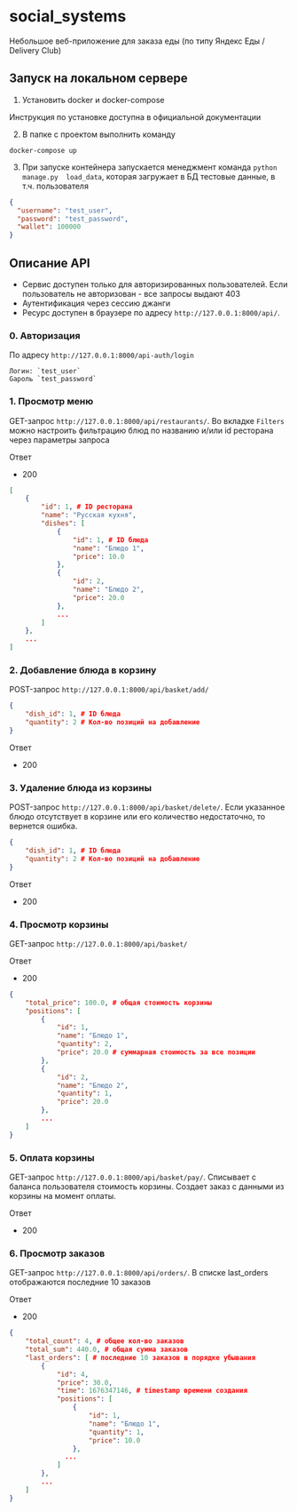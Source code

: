 # social_systems

Небольшое веб-приложение для заказа еды (по типу Яндекс Еды / Delivery Club)

## Запуск на локальном сервере

1. Установить docker и docker-compose

Инструкция по установке доступна в официальной документации

2. В папке с проектом выполнить команду
```
docker-compose up
```

3. При запуске контейнера запускается менеджмент команда `python manage.py 
load_data`, которая загружает в БД тестовые данные, в т.ч. пользователя
```json
{
  "username": "test_user",
  "password": "test_password",
  "wallet": 100000
}
```

## Описание API
- Сервис доступен только для авторизированных пользователей. Если пользователь 
не авторизован - все запросы выдают 403
- Аутентификация через сессию джанги
- Ресурс доступен в браузере по адресу `http://127.0.0.1:8000/api/`.

### 0. Авторизация
По адресу `http://127.0.0.1:8000/api-auth/login`
```
Логин: `test_user`
Gароль `test_password`
```

### 1. Просмотр меню
GET-запрос `http://127.0.0.1:8000/api/restaurants/`. Во вкладке `Filters` можно
настроить фильтрацию блюд по названию и/или id ресторана через параметры запроса

Ответ
- 200
```json
[
    {
        "id": 1, # ID ресторана
        "name": "Русская кухня",
        "dishes": [
            {
                "id": 1, # ID блюда
                "name": "Блюдо 1",
                "price": 10.0
            },
            {
                "id": 2,
                "name": "Блюдо 2",
                "price": 20.0
            },
            ...
        ]
    },
    ...
]
```

### 2. Добавление блюда в корзину
POST-запрос `http://127.0.0.1:8000/api/basket/add/`
```json
{
    "dish_id": 1, # ID блюда
    "quantity": 2 # Кол-во позиций на добавление
}
```
Ответ
- 200

### 3. Удаление блюда из корзины
POST-запрос `http://127.0.0.1:8000/api/basket/delete/`. Если указанное блюдо
отсутствует в корзине или его количество недостаточно, то вернется ошибка.
```json
{
    "dish_id": 1, # ID блюда
    "quantity": 2 # Кол-во позиций на добавление
}
```
Ответ
- 200

### 4. Просмотр корзины
GET-запрос `http://127.0.0.1:8000/api/basket/`

Ответ
- 200
```json
{
    "total_price": 100.0, # общая стоимость корзины
    "positions": [
        {
            "id": 1,
            "name": "Блюдо 1",
            "quantity": 2,
            "price": 20.0 # суммарная стоимость за все позиции
        },
        {
            "id": 2,
            "name": "Блюдо 2",
            "quantity": 1,
            "price": 20.0
        },
        ...
    ]
}
```

### 5. Оплата корзины
GET-запрос `http://127.0.0.1:8000/api/basket/pay/`. Списывает с баланса 
пользователя стоимость корзины. Создает заказ с данными из корзины на момент оплаты.

Ответ
- 200

### 6. Просмотр заказов
GET-запрос `http://127.0.0.1:8000/api/orders/`. В списке last_orders 
отображаются последние 10 заказов

Ответ
- 200
```json
{
    "total_count": 4, # общее кол-во заказов
    "total_sum": 440.0, # общая сумма заказов
    "last_orders": [ # последние 10 заказов в порядке убывания
        {
            "id": 4,
            "price": 30.0,
            "time": 1676347146, # timestamp времени создания
            "positions": [
                {
                    "id": 1,
                    "name": "Блюдо 1",
                    "quantity": 1,
                    "price": 10.0
                },
              ...
            ]
        },
        ...
    ]
}
```

